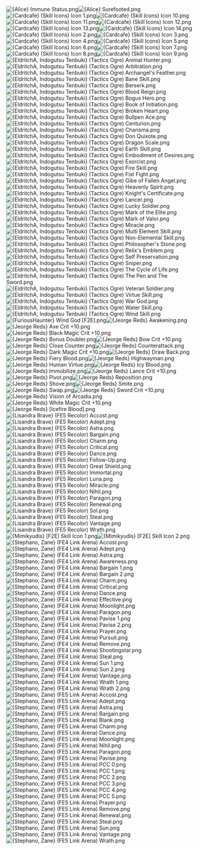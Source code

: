 ![{Alice} Immune Status.png](https://raw.githubusercontent.com/Klokinator/FE-Repo/main/Item%20Icons/Special%20-%20Skill%20Icons/%7BAlice%7D%20Immune%20Status.png "{Alice} Immune Status.png")![{Alice} Surefooted.png](https://raw.githubusercontent.com/Klokinator/FE-Repo/main/Item%20Icons/Special%20-%20Skill%20Icons/%7BAlice%7D%20Surefooted.png "{Alice} Surefooted.png")![{Cardcafe} (Skill Icons) Icon 1.png](https://raw.githubusercontent.com/Klokinator/FE-Repo/main/Item%20Icons/Special%20-%20Skill%20Icons/%7BCardcafe%7D%20(Skill%20Icons)%20Icon%201.png "{Cardcafe} (Skill Icons) Icon 1.png")![{Cardcafe} (Skill Icons) Icon 10.png](https://raw.githubusercontent.com/Klokinator/FE-Repo/main/Item%20Icons/Special%20-%20Skill%20Icons/%7BCardcafe%7D%20(Skill%20Icons)%20Icon%2010.png "{Cardcafe} (Skill Icons) Icon 10.png")![{Cardcafe} (Skill Icons) Icon 11.png](https://raw.githubusercontent.com/Klokinator/FE-Repo/main/Item%20Icons/Special%20-%20Skill%20Icons/%7BCardcafe%7D%20(Skill%20Icons)%20Icon%2011.png "{Cardcafe} (Skill Icons) Icon 11.png")![{Cardcafe} (Skill Icons) Icon 12.png](https://raw.githubusercontent.com/Klokinator/FE-Repo/main/Item%20Icons/Special%20-%20Skill%20Icons/%7BCardcafe%7D%20(Skill%20Icons)%20Icon%2012.png "{Cardcafe} (Skill Icons) Icon 12.png")![{Cardcafe} (Skill Icons) Icon 13.png](https://raw.githubusercontent.com/Klokinator/FE-Repo/main/Item%20Icons/Special%20-%20Skill%20Icons/%7BCardcafe%7D%20(Skill%20Icons)%20Icon%2013.png "{Cardcafe} (Skill Icons) Icon 13.png")![{Cardcafe} (Skill Icons) Icon 14.png](https://raw.githubusercontent.com/Klokinator/FE-Repo/main/Item%20Icons/Special%20-%20Skill%20Icons/%7BCardcafe%7D%20(Skill%20Icons)%20Icon%2014.png "{Cardcafe} (Skill Icons) Icon 14.png")![{Cardcafe} (Skill Icons) Icon 2.png](https://raw.githubusercontent.com/Klokinator/FE-Repo/main/Item%20Icons/Special%20-%20Skill%20Icons/%7BCardcafe%7D%20(Skill%20Icons)%20Icon%202.png "{Cardcafe} (Skill Icons) Icon 2.png")![{Cardcafe} (Skill Icons) Icon 3.png](https://raw.githubusercontent.com/Klokinator/FE-Repo/main/Item%20Icons/Special%20-%20Skill%20Icons/%7BCardcafe%7D%20(Skill%20Icons)%20Icon%203.png "{Cardcafe} (Skill Icons) Icon 3.png")![{Cardcafe} (Skill Icons) Icon 4.png](https://raw.githubusercontent.com/Klokinator/FE-Repo/main/Item%20Icons/Special%20-%20Skill%20Icons/%7BCardcafe%7D%20(Skill%20Icons)%20Icon%204.png "{Cardcafe} (Skill Icons) Icon 4.png")![{Cardcafe} (Skill Icons) Icon 5.png](https://raw.githubusercontent.com/Klokinator/FE-Repo/main/Item%20Icons/Special%20-%20Skill%20Icons/%7BCardcafe%7D%20(Skill%20Icons)%20Icon%205.png "{Cardcafe} (Skill Icons) Icon 5.png")![{Cardcafe} (Skill Icons) Icon 6.png](https://raw.githubusercontent.com/Klokinator/FE-Repo/main/Item%20Icons/Special%20-%20Skill%20Icons/%7BCardcafe%7D%20(Skill%20Icons)%20Icon%206.png "{Cardcafe} (Skill Icons) Icon 6.png")![{Cardcafe} (Skill Icons) Icon 7.png](https://raw.githubusercontent.com/Klokinator/FE-Repo/main/Item%20Icons/Special%20-%20Skill%20Icons/%7BCardcafe%7D%20(Skill%20Icons)%20Icon%207.png "{Cardcafe} (Skill Icons) Icon 7.png")![{Cardcafe} (Skill Icons) Icon 8.png](https://raw.githubusercontent.com/Klokinator/FE-Repo/main/Item%20Icons/Special%20-%20Skill%20Icons/%7BCardcafe%7D%20(Skill%20Icons)%20Icon%208.png "{Cardcafe} (Skill Icons) Icon 8.png")![{Cardcafe} (Skill Icons) Icon 9.png](https://raw.githubusercontent.com/Klokinator/FE-Repo/main/Item%20Icons/Special%20-%20Skill%20Icons/%7BCardcafe%7D%20(Skill%20Icons)%20Icon%209.png "{Cardcafe} (Skill Icons) Icon 9.png")![{EldritchA, Indogutsu Tenbuki} (Tactics Ogre) Animal Hunter.png](https://raw.githubusercontent.com/Klokinator/FE-Repo/main/Item%20Icons/Special%20-%20Skill%20Icons/%7BEldritchA,%20Indogutsu%20Tenbuki%7D%20(Tactics%20Ogre)%20Animal%20Hunter.png "{EldritchA, Indogutsu Tenbuki} (Tactics Ogre) Animal Hunter.png")![{EldritchA, Indogutsu Tenbuki} (Tactics Ogre) Arbitration.png](https://raw.githubusercontent.com/Klokinator/FE-Repo/main/Item%20Icons/Special%20-%20Skill%20Icons/%7BEldritchA,%20Indogutsu%20Tenbuki%7D%20(Tactics%20Ogre)%20Arbitration.png "{EldritchA, Indogutsu Tenbuki} (Tactics Ogre) Arbitration.png")![{EldritchA, Indogutsu Tenbuki} (Tactics Ogre) Archangel's Feather.png](https://raw.githubusercontent.com/Klokinator/FE-Repo/main/Item%20Icons/Special%20-%20Skill%20Icons/%7BEldritchA,%20Indogutsu%20Tenbuki%7D%20(Tactics%20Ogre)%20Archangel's%20Feather.png "{EldritchA, Indogutsu Tenbuki} (Tactics Ogre) Archangel's Feather.png")![{EldritchA, Indogutsu Tenbuki} (Tactics Ogre) Bane Skill.png](https://raw.githubusercontent.com/Klokinator/FE-Repo/main/Item%20Icons/Special%20-%20Skill%20Icons/%7BEldritchA,%20Indogutsu%20Tenbuki%7D%20(Tactics%20Ogre)%20Bane%20Skill.png "{EldritchA, Indogutsu Tenbuki} (Tactics Ogre) Bane Skill.png")![{EldritchA, Indogutsu Tenbuki} (Tactics Ogre) Berserk.png](https://raw.githubusercontent.com/Klokinator/FE-Repo/main/Item%20Icons/Special%20-%20Skill%20Icons/%7BEldritchA,%20Indogutsu%20Tenbuki%7D%20(Tactics%20Ogre)%20Berserk.png "{EldritchA, Indogutsu Tenbuki} (Tactics Ogre) Berserk.png")![{EldritchA, Indogutsu Tenbuki} (Tactics Ogre) Blood Reign.png](https://raw.githubusercontent.com/Klokinator/FE-Repo/main/Item%20Icons/Special%20-%20Skill%20Icons/%7BEldritchA,%20Indogutsu%20Tenbuki%7D%20(Tactics%20Ogre)%20Blood%20Reign.png "{EldritchA, Indogutsu Tenbuki} (Tactics Ogre) Blood Reign.png")![{EldritchA, Indogutsu Tenbuki} (Tactics Ogre) Bogus Hero.png](https://raw.githubusercontent.com/Klokinator/FE-Repo/main/Item%20Icons/Special%20-%20Skill%20Icons/%7BEldritchA,%20Indogutsu%20Tenbuki%7D%20(Tactics%20Ogre)%20Bogus%20Hero.png "{EldritchA, Indogutsu Tenbuki} (Tactics Ogre) Bogus Hero.png")![{EldritchA, Indogutsu Tenbuki} (Tactics Ogre) Book of Initiation.png](https://raw.githubusercontent.com/Klokinator/FE-Repo/main/Item%20Icons/Special%20-%20Skill%20Icons/%7BEldritchA,%20Indogutsu%20Tenbuki%7D%20(Tactics%20Ogre)%20Book%20of%20Initiation.png "{EldritchA, Indogutsu Tenbuki} (Tactics Ogre) Book of Initiation.png")![{EldritchA, Indogutsu Tenbuki} (Tactics Ogre) Broken Heart.png](https://raw.githubusercontent.com/Klokinator/FE-Repo/main/Item%20Icons/Special%20-%20Skill%20Icons/%7BEldritchA,%20Indogutsu%20Tenbuki%7D%20(Tactics%20Ogre)%20Broken%20Heart.png "{EldritchA, Indogutsu Tenbuki} (Tactics Ogre) Broken Heart.png")![{EldritchA, Indogutsu Tenbuki} (Tactics Ogre) Bullpen Ace.png](https://raw.githubusercontent.com/Klokinator/FE-Repo/main/Item%20Icons/Special%20-%20Skill%20Icons/%7BEldritchA,%20Indogutsu%20Tenbuki%7D%20(Tactics%20Ogre)%20Bullpen%20Ace.png "{EldritchA, Indogutsu Tenbuki} (Tactics Ogre) Bullpen Ace.png")![{EldritchA, Indogutsu Tenbuki} (Tactics Ogre) Centurion.png](https://raw.githubusercontent.com/Klokinator/FE-Repo/main/Item%20Icons/Special%20-%20Skill%20Icons/%7BEldritchA,%20Indogutsu%20Tenbuki%7D%20(Tactics%20Ogre)%20Centurion.png "{EldritchA, Indogutsu Tenbuki} (Tactics Ogre) Centurion.png")![{EldritchA, Indogutsu Tenbuki} (Tactics Ogre) Charisma.png](https://raw.githubusercontent.com/Klokinator/FE-Repo/main/Item%20Icons/Special%20-%20Skill%20Icons/%7BEldritchA,%20Indogutsu%20Tenbuki%7D%20(Tactics%20Ogre)%20Charisma.png "{EldritchA, Indogutsu Tenbuki} (Tactics Ogre) Charisma.png")![{EldritchA, Indogutsu Tenbuki} (Tactics Ogre) Don Quixote.png](https://raw.githubusercontent.com/Klokinator/FE-Repo/main/Item%20Icons/Special%20-%20Skill%20Icons/%7BEldritchA,%20Indogutsu%20Tenbuki%7D%20(Tactics%20Ogre)%20Don%20Quixote.png "{EldritchA, Indogutsu Tenbuki} (Tactics Ogre) Don Quixote.png")![{EldritchA, Indogutsu Tenbuki} (Tactics Ogre) Dragon Scale.png](https://raw.githubusercontent.com/Klokinator/FE-Repo/main/Item%20Icons/Special%20-%20Skill%20Icons/%7BEldritchA,%20Indogutsu%20Tenbuki%7D%20(Tactics%20Ogre)%20Dragon%20Scale.png "{EldritchA, Indogutsu Tenbuki} (Tactics Ogre) Dragon Scale.png")![{EldritchA, Indogutsu Tenbuki} (Tactics Ogre) Earth Skill.png](https://raw.githubusercontent.com/Klokinator/FE-Repo/main/Item%20Icons/Special%20-%20Skill%20Icons/%7BEldritchA,%20Indogutsu%20Tenbuki%7D%20(Tactics%20Ogre)%20Earth%20Skill.png "{EldritchA, Indogutsu Tenbuki} (Tactics Ogre) Earth Skill.png")![{EldritchA, Indogutsu Tenbuki} (Tactics Ogre) Embodiment of Desires.png](https://raw.githubusercontent.com/Klokinator/FE-Repo/main/Item%20Icons/Special%20-%20Skill%20Icons/%7BEldritchA,%20Indogutsu%20Tenbuki%7D%20(Tactics%20Ogre)%20Embodiment%20of%20Desires.png "{EldritchA, Indogutsu Tenbuki} (Tactics Ogre) Embodiment of Desires.png")![{EldritchA, Indogutsu Tenbuki} (Tactics Ogre) Exorcist.png](https://raw.githubusercontent.com/Klokinator/FE-Repo/main/Item%20Icons/Special%20-%20Skill%20Icons/%7BEldritchA,%20Indogutsu%20Tenbuki%7D%20(Tactics%20Ogre)%20Exorcist.png "{EldritchA, Indogutsu Tenbuki} (Tactics Ogre) Exorcist.png")![{EldritchA, Indogutsu Tenbuki} (Tactics Ogre) Fire Skill.png](https://raw.githubusercontent.com/Klokinator/FE-Repo/main/Item%20Icons/Special%20-%20Skill%20Icons/%7BEldritchA,%20Indogutsu%20Tenbuki%7D%20(Tactics%20Ogre)%20Fire%20Skill.png "{EldritchA, Indogutsu Tenbuki} (Tactics Ogre) Fire Skill.png")![{EldritchA, Indogutsu Tenbuki} (Tactics Ogre) Fist Fight.png](https://raw.githubusercontent.com/Klokinator/FE-Repo/main/Item%20Icons/Special%20-%20Skill%20Icons/%7BEldritchA,%20Indogutsu%20Tenbuki%7D%20(Tactics%20Ogre)%20Fist%20Fight.png "{EldritchA, Indogutsu Tenbuki} (Tactics Ogre) Fist Fight.png")![{EldritchA, Indogutsu Tenbuki} (Tactics Ogre) Gibe of Fallen Angel.png](https://raw.githubusercontent.com/Klokinator/FE-Repo/main/Item%20Icons/Special%20-%20Skill%20Icons/%7BEldritchA,%20Indogutsu%20Tenbuki%7D%20(Tactics%20Ogre)%20Gibe%20of%20Fallen%20Angel.png "{EldritchA, Indogutsu Tenbuki} (Tactics Ogre) Gibe of Fallen Angel.png")![{EldritchA, Indogutsu Tenbuki} (Tactics Ogre) Heavenly Spirit.png](https://raw.githubusercontent.com/Klokinator/FE-Repo/main/Item%20Icons/Special%20-%20Skill%20Icons/%7BEldritchA,%20Indogutsu%20Tenbuki%7D%20(Tactics%20Ogre)%20Heavenly%20Spirit.png "{EldritchA, Indogutsu Tenbuki} (Tactics Ogre) Heavenly Spirit.png")![{EldritchA, Indogutsu Tenbuki} (Tactics Ogre) Knight's Certificate.png](https://raw.githubusercontent.com/Klokinator/FE-Repo/main/Item%20Icons/Special%20-%20Skill%20Icons/%7BEldritchA,%20Indogutsu%20Tenbuki%7D%20(Tactics%20Ogre)%20Knight's%20Certificate.png "{EldritchA, Indogutsu Tenbuki} (Tactics Ogre) Knight's Certificate.png")![{EldritchA, Indogutsu Tenbuki} (Tactics Ogre) Lancer.png](https://raw.githubusercontent.com/Klokinator/FE-Repo/main/Item%20Icons/Special%20-%20Skill%20Icons/%7BEldritchA,%20Indogutsu%20Tenbuki%7D%20(Tactics%20Ogre)%20Lancer.png "{EldritchA, Indogutsu Tenbuki} (Tactics Ogre) Lancer.png")![{EldritchA, Indogutsu Tenbuki} (Tactics Ogre) Lucky Soldier.png](https://raw.githubusercontent.com/Klokinator/FE-Repo/main/Item%20Icons/Special%20-%20Skill%20Icons/%7BEldritchA,%20Indogutsu%20Tenbuki%7D%20(Tactics%20Ogre)%20Lucky%20Soldier.png "{EldritchA, Indogutsu Tenbuki} (Tactics Ogre) Lucky Soldier.png")![{EldritchA, Indogutsu Tenbuki} (Tactics Ogre) Mark of the Elite.png](https://raw.githubusercontent.com/Klokinator/FE-Repo/main/Item%20Icons/Special%20-%20Skill%20Icons/%7BEldritchA,%20Indogutsu%20Tenbuki%7D%20(Tactics%20Ogre)%20Mark%20of%20the%20Elite.png "{EldritchA, Indogutsu Tenbuki} (Tactics Ogre) Mark of the Elite.png")![{EldritchA, Indogutsu Tenbuki} (Tactics Ogre) Mark of Valor.png](https://raw.githubusercontent.com/Klokinator/FE-Repo/main/Item%20Icons/Special%20-%20Skill%20Icons/%7BEldritchA,%20Indogutsu%20Tenbuki%7D%20(Tactics%20Ogre)%20Mark%20of%20Valor.png "{EldritchA, Indogutsu Tenbuki} (Tactics Ogre) Mark of Valor.png")![{EldritchA, Indogutsu Tenbuki} (Tactics Ogre) Miracle.png](https://raw.githubusercontent.com/Klokinator/FE-Repo/main/Item%20Icons/Special%20-%20Skill%20Icons/%7BEldritchA,%20Indogutsu%20Tenbuki%7D%20(Tactics%20Ogre)%20Miracle.png "{EldritchA, Indogutsu Tenbuki} (Tactics Ogre) Miracle.png")![{EldritchA, Indogutsu Tenbuki} (Tactics Ogre) Multi Element Skill.png](https://raw.githubusercontent.com/Klokinator/FE-Repo/main/Item%20Icons/Special%20-%20Skill%20Icons/%7BEldritchA,%20Indogutsu%20Tenbuki%7D%20(Tactics%20Ogre)%20Multi%20Element%20Skill.png "{EldritchA, Indogutsu Tenbuki} (Tactics Ogre) Multi Element Skill.png")![{EldritchA, Indogutsu Tenbuki} (Tactics Ogre) Non-Elemental Skill.png](https://raw.githubusercontent.com/Klokinator/FE-Repo/main/Item%20Icons/Special%20-%20Skill%20Icons/%7BEldritchA,%20Indogutsu%20Tenbuki%7D%20(Tactics%20Ogre)%20Non-Elemental%20Skill.png "{EldritchA, Indogutsu Tenbuki} (Tactics Ogre) Non-Elemental Skill.png")![{EldritchA, Indogutsu Tenbuki} (Tactics Ogre) Philosopher's Stone.png](https://raw.githubusercontent.com/Klokinator/FE-Repo/main/Item%20Icons/Special%20-%20Skill%20Icons/%7BEldritchA,%20Indogutsu%20Tenbuki%7D%20(Tactics%20Ogre)%20Philosopher's%20Stone.png "{EldritchA, Indogutsu Tenbuki} (Tactics Ogre) Philosopher's Stone.png")![{EldritchA, Indogutsu Tenbuki} (Tactics Ogre) Relix's Emblem.png](https://raw.githubusercontent.com/Klokinator/FE-Repo/main/Item%20Icons/Special%20-%20Skill%20Icons/%7BEldritchA,%20Indogutsu%20Tenbuki%7D%20(Tactics%20Ogre)%20Relix's%20Emblem.png "{EldritchA, Indogutsu Tenbuki} (Tactics Ogre) Relix's Emblem.png")![{EldritchA, Indogutsu Tenbuki} (Tactics Ogre) Self Preservation.png](https://raw.githubusercontent.com/Klokinator/FE-Repo/main/Item%20Icons/Special%20-%20Skill%20Icons/%7BEldritchA,%20Indogutsu%20Tenbuki%7D%20(Tactics%20Ogre)%20Self%20Preservation.png "{EldritchA, Indogutsu Tenbuki} (Tactics Ogre) Self Preservation.png")![{EldritchA, Indogutsu Tenbuki} (Tactics Ogre) Sniper.png](https://raw.githubusercontent.com/Klokinator/FE-Repo/main/Item%20Icons/Special%20-%20Skill%20Icons/%7BEldritchA,%20Indogutsu%20Tenbuki%7D%20(Tactics%20Ogre)%20Sniper.png "{EldritchA, Indogutsu Tenbuki} (Tactics Ogre) Sniper.png")![{EldritchA, Indogutsu Tenbuki} (Tactics Ogre) The Cycle of Life.png](https://raw.githubusercontent.com/Klokinator/FE-Repo/main/Item%20Icons/Special%20-%20Skill%20Icons/%7BEldritchA,%20Indogutsu%20Tenbuki%7D%20(Tactics%20Ogre)%20The%20Cycle%20of%20Life.png "{EldritchA, Indogutsu Tenbuki} (Tactics Ogre) The Cycle of Life.png")![{EldritchA, Indogutsu Tenbuki} (Tactics Ogre) The Pen and The Sword.png](https://raw.githubusercontent.com/Klokinator/FE-Repo/main/Item%20Icons/Special%20-%20Skill%20Icons/%7BEldritchA,%20Indogutsu%20Tenbuki%7D%20(Tactics%20Ogre)%20The%20Pen%20and%20The%20Sword.png "{EldritchA, Indogutsu Tenbuki} (Tactics Ogre) The Pen and The Sword.png")![{EldritchA, Indogutsu Tenbuki} (Tactics Ogre) Veteran Soldier.png](https://raw.githubusercontent.com/Klokinator/FE-Repo/main/Item%20Icons/Special%20-%20Skill%20Icons/%7BEldritchA,%20Indogutsu%20Tenbuki%7D%20(Tactics%20Ogre)%20Veteran%20Soldier.png "{EldritchA, Indogutsu Tenbuki} (Tactics Ogre) Veteran Soldier.png")![{EldritchA, Indogutsu Tenbuki} (Tactics Ogre) Virtue Skill.png](https://raw.githubusercontent.com/Klokinator/FE-Repo/main/Item%20Icons/Special%20-%20Skill%20Icons/%7BEldritchA,%20Indogutsu%20Tenbuki%7D%20(Tactics%20Ogre)%20Virtue%20Skill.png "{EldritchA, Indogutsu Tenbuki} (Tactics Ogre) Virtue Skill.png")![{EldritchA, Indogutsu Tenbuki} (Tactics Ogre) War God.png](https://raw.githubusercontent.com/Klokinator/FE-Repo/main/Item%20Icons/Special%20-%20Skill%20Icons/%7BEldritchA,%20Indogutsu%20Tenbuki%7D%20(Tactics%20Ogre)%20War%20God.png "{EldritchA, Indogutsu Tenbuki} (Tactics Ogre) War God.png")![{EldritchA, Indogutsu Tenbuki} (Tactics Ogre) Water Skill.png](https://raw.githubusercontent.com/Klokinator/FE-Repo/main/Item%20Icons/Special%20-%20Skill%20Icons/%7BEldritchA,%20Indogutsu%20Tenbuki%7D%20(Tactics%20Ogre)%20Water%20Skill.png "{EldritchA, Indogutsu Tenbuki} (Tactics Ogre) Water Skill.png")![{EldritchA, Indogutsu Tenbuki} (Tactics Ogre) Wind Skill.png](https://raw.githubusercontent.com/Klokinator/FE-Repo/main/Item%20Icons/Special%20-%20Skill%20Icons/%7BEldritchA,%20Indogutsu%20Tenbuki%7D%20(Tactics%20Ogre)%20Wind%20Skill.png "{EldritchA, Indogutsu Tenbuki} (Tactics Ogre) Wind Skill.png")![{FuriousHaunter} Wind God [F2E].png](https://raw.githubusercontent.com/Klokinator/FE-Repo/main/Item%20Icons/Special%20-%20Skill%20Icons/%7BFuriousHaunter%7D%20Wind%20God%20%5BF2E%5D.png "{FuriousHaunter} Wind God [F2E].png")![{Jeorge Reds} Awakening.png](https://raw.githubusercontent.com/Klokinator/FE-Repo/main/Item%20Icons/Special%20-%20Skill%20Icons/%7BJeorge%20Reds%7D%20Awakening.png "{Jeorge Reds} Awakening.png")![{Jeorge Reds} Axe Crit +10.png](https://raw.githubusercontent.com/Klokinator/FE-Repo/main/Item%20Icons/Special%20-%20Skill%20Icons/%7BJeorge%20Reds%7D%20Axe%20Crit%20%2B10.png "{Jeorge Reds} Axe Crit +10.png")![{Jeorge Reds} Black Magic Crit +10.png](https://raw.githubusercontent.com/Klokinator/FE-Repo/main/Item%20Icons/Special%20-%20Skill%20Icons/%7BJeorge%20Reds%7D%20Black%20Magic%20Crit%20%2B10.png "{Jeorge Reds} Black Magic Crit +10.png")![{Jeorge Reds} Bonus Doubler.png](https://raw.githubusercontent.com/Klokinator/FE-Repo/main/Item%20Icons/Special%20-%20Skill%20Icons/%7BJeorge%20Reds%7D%20Bonus%20Doubler.png "{Jeorge Reds} Bonus Doubler.png")![{Jeorge Reds} Bow Crit +10.png](https://raw.githubusercontent.com/Klokinator/FE-Repo/main/Item%20Icons/Special%20-%20Skill%20Icons/%7BJeorge%20Reds%7D%20Bow%20Crit%20%2B10.png "{Jeorge Reds} Bow Crit +10.png")![{Jeorge Reds} Close Counter.png](https://raw.githubusercontent.com/Klokinator/FE-Repo/main/Item%20Icons/Special%20-%20Skill%20Icons/%7BJeorge%20Reds%7D%20Close%20Counter.png "{Jeorge Reds} Close Counter.png")![{Jeorge Reds} Counterattack.png](https://raw.githubusercontent.com/Klokinator/FE-Repo/main/Item%20Icons/Special%20-%20Skill%20Icons/%7BJeorge%20Reds%7D%20Counterattack.png "{Jeorge Reds} Counterattack.png")![{Jeorge Reds} Dark Magic Crit +10.png](https://raw.githubusercontent.com/Klokinator/FE-Repo/main/Item%20Icons/Special%20-%20Skill%20Icons/%7BJeorge%20Reds%7D%20Dark%20Magic%20Crit%20%2B10.png "{Jeorge Reds} Dark Magic Crit +10.png")![{Jeorge Reds} Draw Back.png](https://raw.githubusercontent.com/Klokinator/FE-Repo/main/Item%20Icons/Special%20-%20Skill%20Icons/%7BJeorge%20Reds%7D%20Draw%20Back.png "{Jeorge Reds} Draw Back.png")![{Jeorge Reds} Fiery Blood.png](https://raw.githubusercontent.com/Klokinator/FE-Repo/main/Item%20Icons/Special%20-%20Skill%20Icons/%7BJeorge%20Reds%7D%20Fiery%20Blood.png "{Jeorge Reds} Fiery Blood.png")![{Jeorge Reds} Highwayman.png](https://raw.githubusercontent.com/Klokinator/FE-Repo/main/Item%20Icons/Special%20-%20Skill%20Icons/%7BJeorge%20Reds%7D%20Highwayman.png "{Jeorge Reds} Highwayman.png")![{Jeorge Reds} Human Virtue.png](https://raw.githubusercontent.com/Klokinator/FE-Repo/main/Item%20Icons/Special%20-%20Skill%20Icons/%7BJeorge%20Reds%7D%20Human%20Virtue.png "{Jeorge Reds} Human Virtue.png")![{Jeorge Reds} Icy Blood.png](https://raw.githubusercontent.com/Klokinator/FE-Repo/main/Item%20Icons/Special%20-%20Skill%20Icons/%7BJeorge%20Reds%7D%20Icy%20Blood.png "{Jeorge Reds} Icy Blood.png")![{Jeorge Reds} Immobilize.png](https://raw.githubusercontent.com/Klokinator/FE-Repo/main/Item%20Icons/Special%20-%20Skill%20Icons/%7BJeorge%20Reds%7D%20Immobilize.png "{Jeorge Reds} Immobilize.png")![{Jeorge Reds} Lance Crit +10.png](https://raw.githubusercontent.com/Klokinator/FE-Repo/main/Item%20Icons/Special%20-%20Skill%20Icons/%7BJeorge%20Reds%7D%20Lance%20Crit%20%2B10.png "{Jeorge Reds} Lance Crit +10.png")![{Jeorge Reds} Pivot.png](https://raw.githubusercontent.com/Klokinator/FE-Repo/main/Item%20Icons/Special%20-%20Skill%20Icons/%7BJeorge%20Reds%7D%20Pivot.png "{Jeorge Reds} Pivot.png")![{Jeorge Reds} Reposition.png](https://raw.githubusercontent.com/Klokinator/FE-Repo/main/Item%20Icons/Special%20-%20Skill%20Icons/%7BJeorge%20Reds%7D%20Reposition.png "{Jeorge Reds} Reposition.png")![{Jeorge Reds} Shove.png](https://raw.githubusercontent.com/Klokinator/FE-Repo/main/Item%20Icons/Special%20-%20Skill%20Icons/%7BJeorge%20Reds%7D%20Shove.png "{Jeorge Reds} Shove.png")![{Jeorge Reds} Smite.png](https://raw.githubusercontent.com/Klokinator/FE-Repo/main/Item%20Icons/Special%20-%20Skill%20Icons/%7BJeorge%20Reds%7D%20Smite.png "{Jeorge Reds} Smite.png")![{Jeorge Reds} Swap.png](https://raw.githubusercontent.com/Klokinator/FE-Repo/main/Item%20Icons/Special%20-%20Skill%20Icons/%7BJeorge%20Reds%7D%20Swap.png "{Jeorge Reds} Swap.png")![{Jeorge Reds} Sword Crit +10.png](https://raw.githubusercontent.com/Klokinator/FE-Repo/main/Item%20Icons/Special%20-%20Skill%20Icons/%7BJeorge%20Reds%7D%20Sword%20Crit%20%2B10.png "{Jeorge Reds} Sword Crit +10.png")![{Jeorge Reds} Vision of Arcadia.png](https://raw.githubusercontent.com/Klokinator/FE-Repo/main/Item%20Icons/Special%20-%20Skill%20Icons/%7BJeorge%20Reds%7D%20Vision%20of%20Arcadia.png "{Jeorge Reds} Vision of Arcadia.png")![{Jeorge Reds} White Magic Crit +10.png](https://raw.githubusercontent.com/Klokinator/FE-Repo/main/Item%20Icons/Special%20-%20Skill%20Icons/%7BJeorge%20Reds%7D%20White%20Magic%20Crit%20%2B10.png "{Jeorge Reds} White Magic Crit +10.png")![{Jeorge Reds} [Icefire Blood].png](https://raw.githubusercontent.com/Klokinator/FE-Repo/main/Item%20Icons/Special%20-%20Skill%20Icons/%7BJeorge%20Reds%7D%20%5BIcefire%20Blood%5D.png "{Jeorge Reds} [Icefire Blood].png")![{Lisandra Brave} (FE5 Recolor) Accost.png](https://raw.githubusercontent.com/Klokinator/FE-Repo/main/Item%20Icons/Special%20-%20Skill%20Icons/%7BLisandra%20Brave%7D%20(FE5%20Recolor)%20Accost.png "{Lisandra Brave} (FE5 Recolor) Accost.png")![{Lisandra Brave} (FE5 Recolor) Adept.png](https://raw.githubusercontent.com/Klokinator/FE-Repo/main/Item%20Icons/Special%20-%20Skill%20Icons/%7BLisandra%20Brave%7D%20(FE5%20Recolor)%20Adept.png "{Lisandra Brave} (FE5 Recolor) Adept.png")![{Lisandra Brave} (FE5 Recolor) Astra.png](https://raw.githubusercontent.com/Klokinator/FE-Repo/main/Item%20Icons/Special%20-%20Skill%20Icons/%7BLisandra%20Brave%7D%20(FE5%20Recolor)%20Astra.png "{Lisandra Brave} (FE5 Recolor) Astra.png")![{Lisandra Brave} (FE5 Recolor) Bargain.png](https://raw.githubusercontent.com/Klokinator/FE-Repo/main/Item%20Icons/Special%20-%20Skill%20Icons/%7BLisandra%20Brave%7D%20(FE5%20Recolor)%20Bargain.png "{Lisandra Brave} (FE5 Recolor) Bargain.png")![{Lisandra Brave} (FE5 Recolor) Charm.png](https://raw.githubusercontent.com/Klokinator/FE-Repo/main/Item%20Icons/Special%20-%20Skill%20Icons/%7BLisandra%20Brave%7D%20(FE5%20Recolor)%20Charm.png "{Lisandra Brave} (FE5 Recolor) Charm.png")![{Lisandra Brave} (FE5 Recolor) Critical.png](https://raw.githubusercontent.com/Klokinator/FE-Repo/main/Item%20Icons/Special%20-%20Skill%20Icons/%7BLisandra%20Brave%7D%20(FE5%20Recolor)%20Critical.png "{Lisandra Brave} (FE5 Recolor) Critical.png")![{Lisandra Brave} (FE5 Recolor) Dance.png](https://raw.githubusercontent.com/Klokinator/FE-Repo/main/Item%20Icons/Special%20-%20Skill%20Icons/%7BLisandra%20Brave%7D%20(FE5%20Recolor)%20Dance.png "{Lisandra Brave} (FE5 Recolor) Dance.png")![{Lisandra Brave} (FE5 Recolor) Follow-Up.png](https://raw.githubusercontent.com/Klokinator/FE-Repo/main/Item%20Icons/Special%20-%20Skill%20Icons/%7BLisandra%20Brave%7D%20(FE5%20Recolor)%20Follow-Up.png "{Lisandra Brave} (FE5 Recolor) Follow-Up.png")![{Lisandra Brave} (FE5 Recolor) Great Shield.png](https://raw.githubusercontent.com/Klokinator/FE-Repo/main/Item%20Icons/Special%20-%20Skill%20Icons/%7BLisandra%20Brave%7D%20(FE5%20Recolor)%20Great%20Shield.png "{Lisandra Brave} (FE5 Recolor) Great Shield.png")![{Lisandra Brave} (FE5 Recolor) Immortal.png](https://raw.githubusercontent.com/Klokinator/FE-Repo/main/Item%20Icons/Special%20-%20Skill%20Icons/%7BLisandra%20Brave%7D%20(FE5%20Recolor)%20Immortal.png "{Lisandra Brave} (FE5 Recolor) Immortal.png")![{Lisandra Brave} (FE5 Recolor) Luna.png](https://raw.githubusercontent.com/Klokinator/FE-Repo/main/Item%20Icons/Special%20-%20Skill%20Icons/%7BLisandra%20Brave%7D%20(FE5%20Recolor)%20Luna.png "{Lisandra Brave} (FE5 Recolor) Luna.png")![{Lisandra Brave} (FE5 Recolor) Miracle.png](https://raw.githubusercontent.com/Klokinator/FE-Repo/main/Item%20Icons/Special%20-%20Skill%20Icons/%7BLisandra%20Brave%7D%20(FE5%20Recolor)%20Miracle.png "{Lisandra Brave} (FE5 Recolor) Miracle.png")![{Lisandra Brave} (FE5 Recolor) Nihil.png](https://raw.githubusercontent.com/Klokinator/FE-Repo/main/Item%20Icons/Special%20-%20Skill%20Icons/%7BLisandra%20Brave%7D%20(FE5%20Recolor)%20Nihil.png "{Lisandra Brave} (FE5 Recolor) Nihil.png")![{Lisandra Brave} (FE5 Recolor) Paragon.png](https://raw.githubusercontent.com/Klokinator/FE-Repo/main/Item%20Icons/Special%20-%20Skill%20Icons/%7BLisandra%20Brave%7D%20(FE5%20Recolor)%20Paragon.png "{Lisandra Brave} (FE5 Recolor) Paragon.png")![{Lisandra Brave} (FE5 Recolor) Renewal.png](https://raw.githubusercontent.com/Klokinator/FE-Repo/main/Item%20Icons/Special%20-%20Skill%20Icons/%7BLisandra%20Brave%7D%20(FE5%20Recolor)%20Renewal.png "{Lisandra Brave} (FE5 Recolor) Renewal.png")![{Lisandra Brave} (FE5 Recolor) Sol.png](https://raw.githubusercontent.com/Klokinator/FE-Repo/main/Item%20Icons/Special%20-%20Skill%20Icons/%7BLisandra%20Brave%7D%20(FE5%20Recolor)%20Sol.png "{Lisandra Brave} (FE5 Recolor) Sol.png")![{Lisandra Brave} (FE5 Recolor) Steal.png](https://raw.githubusercontent.com/Klokinator/FE-Repo/main/Item%20Icons/Special%20-%20Skill%20Icons/%7BLisandra%20Brave%7D%20(FE5%20Recolor)%20Steal.png "{Lisandra Brave} (FE5 Recolor) Steal.png")![{Lisandra Brave} (FE5 Recolor) Vantage.png](https://raw.githubusercontent.com/Klokinator/FE-Repo/main/Item%20Icons/Special%20-%20Skill%20Icons/%7BLisandra%20Brave%7D%20(FE5%20Recolor)%20Vantage.png "{Lisandra Brave} (FE5 Recolor) Vantage.png")![{Lisandra Brave} (FE5 Recolor) Wrath.png](https://raw.githubusercontent.com/Klokinator/FE-Repo/main/Item%20Icons/Special%20-%20Skill%20Icons/%7BLisandra%20Brave%7D%20(FE5%20Recolor)%20Wrath.png "{Lisandra Brave} (FE5 Recolor) Wrath.png")![{Mimikyudis} [F2E] Skill Icon 1.png](https://raw.githubusercontent.com/Klokinator/FE-Repo/main/Item%20Icons/Special%20-%20Skill%20Icons/%7BMimikyudis%7D%20%5BF2E%5D%20Skill%20Icon%201.png "{Mimikyudis} [F2E] Skill Icon 1.png")![{Mimikyudis} [F2E] Skill Icon 2.png](https://raw.githubusercontent.com/Klokinator/FE-Repo/main/Item%20Icons/Special%20-%20Skill%20Icons/%7BMimikyudis%7D%20%5BF2E%5D%20Skill%20Icon%202.png "{Mimikyudis} [F2E] Skill Icon 2.png")![{Stephano, Zane} (FE4 Link Arena) Accost.png](https://raw.githubusercontent.com/Klokinator/FE-Repo/main/Item%20Icons/Special%20-%20Skill%20Icons/%7BStephano,%20Zane%7D%20(FE4%20Link%20Arena)%20Accost.png "{Stephano, Zane} (FE4 Link Arena) Accost.png")![{Stephano, Zane} (FE4 Link Arena) Adept.png](https://raw.githubusercontent.com/Klokinator/FE-Repo/main/Item%20Icons/Special%20-%20Skill%20Icons/%7BStephano,%20Zane%7D%20(FE4%20Link%20Arena)%20Adept.png "{Stephano, Zane} (FE4 Link Arena) Adept.png")![{Stephano, Zane} (FE4 Link Arena) Astra.png](https://raw.githubusercontent.com/Klokinator/FE-Repo/main/Item%20Icons/Special%20-%20Skill%20Icons/%7BStephano,%20Zane%7D%20(FE4%20Link%20Arena)%20Astra.png "{Stephano, Zane} (FE4 Link Arena) Astra.png")![{Stephano, Zane} (FE4 Link Arena) Awareness.png](https://raw.githubusercontent.com/Klokinator/FE-Repo/main/Item%20Icons/Special%20-%20Skill%20Icons/%7BStephano,%20Zane%7D%20(FE4%20Link%20Arena)%20Awareness.png "{Stephano, Zane} (FE4 Link Arena) Awareness.png")![{Stephano, Zane} (FE4 Link Arena) Bargain 1.png](https://raw.githubusercontent.com/Klokinator/FE-Repo/main/Item%20Icons/Special%20-%20Skill%20Icons/%7BStephano,%20Zane%7D%20(FE4%20Link%20Arena)%20Bargain%201.png "{Stephano, Zane} (FE4 Link Arena) Bargain 1.png")![{Stephano, Zane} (FE4 Link Arena) Bargain 2.png](https://raw.githubusercontent.com/Klokinator/FE-Repo/main/Item%20Icons/Special%20-%20Skill%20Icons/%7BStephano,%20Zane%7D%20(FE4%20Link%20Arena)%20Bargain%202.png "{Stephano, Zane} (FE4 Link Arena) Bargain 2.png")![{Stephano, Zane} (FE4 Link Arena) Charm.png](https://raw.githubusercontent.com/Klokinator/FE-Repo/main/Item%20Icons/Special%20-%20Skill%20Icons/%7BStephano,%20Zane%7D%20(FE4%20Link%20Arena)%20Charm.png "{Stephano, Zane} (FE4 Link Arena) Charm.png")![{Stephano, Zane} (FE4 Link Arena) Critical.png](https://raw.githubusercontent.com/Klokinator/FE-Repo/main/Item%20Icons/Special%20-%20Skill%20Icons/%7BStephano,%20Zane%7D%20(FE4%20Link%20Arena)%20Critical.png "{Stephano, Zane} (FE4 Link Arena) Critical.png")![{Stephano, Zane} (FE4 Link Arena) Dance.png](https://raw.githubusercontent.com/Klokinator/FE-Repo/main/Item%20Icons/Special%20-%20Skill%20Icons/%7BStephano,%20Zane%7D%20(FE4%20Link%20Arena)%20Dance.png "{Stephano, Zane} (FE4 Link Arena) Dance.png")![{Stephano, Zane} (FE4 Link Arena) Effective.png](https://raw.githubusercontent.com/Klokinator/FE-Repo/main/Item%20Icons/Special%20-%20Skill%20Icons/%7BStephano,%20Zane%7D%20(FE4%20Link%20Arena)%20Effective.png "{Stephano, Zane} (FE4 Link Arena) Effective.png")![{Stephano, Zane} (FE4 Link Arena) Moonlight.png](https://raw.githubusercontent.com/Klokinator/FE-Repo/main/Item%20Icons/Special%20-%20Skill%20Icons/%7BStephano,%20Zane%7D%20(FE4%20Link%20Arena)%20Moonlight.png "{Stephano, Zane} (FE4 Link Arena) Moonlight.png")![{Stephano, Zane} (FE4 Link Arena) Paragon.png](https://raw.githubusercontent.com/Klokinator/FE-Repo/main/Item%20Icons/Special%20-%20Skill%20Icons/%7BStephano,%20Zane%7D%20(FE4%20Link%20Arena)%20Paragon.png "{Stephano, Zane} (FE4 Link Arena) Paragon.png")![{Stephano, Zane} (FE4 Link Arena) Pavise 1.png](https://raw.githubusercontent.com/Klokinator/FE-Repo/main/Item%20Icons/Special%20-%20Skill%20Icons/%7BStephano,%20Zane%7D%20(FE4%20Link%20Arena)%20Pavise%201.png "{Stephano, Zane} (FE4 Link Arena) Pavise 1.png")![{Stephano, Zane} (FE4 Link Arena) Pavise 2.png](https://raw.githubusercontent.com/Klokinator/FE-Repo/main/Item%20Icons/Special%20-%20Skill%20Icons/%7BStephano,%20Zane%7D%20(FE4%20Link%20Arena)%20Pavise%202.png "{Stephano, Zane} (FE4 Link Arena) Pavise 2.png")![{Stephano, Zane} (FE4 Link Arena) Prayer.png](https://raw.githubusercontent.com/Klokinator/FE-Repo/main/Item%20Icons/Special%20-%20Skill%20Icons/%7BStephano,%20Zane%7D%20(FE4%20Link%20Arena)%20Prayer.png "{Stephano, Zane} (FE4 Link Arena) Prayer.png")![{Stephano, Zane} (FE4 Link Arena) Pursuit.png](https://raw.githubusercontent.com/Klokinator/FE-Repo/main/Item%20Icons/Special%20-%20Skill%20Icons/%7BStephano,%20Zane%7D%20(FE4%20Link%20Arena)%20Pursuit.png "{Stephano, Zane} (FE4 Link Arena) Pursuit.png")![{Stephano, Zane} (FE4 Link Arena) Remove.png](https://raw.githubusercontent.com/Klokinator/FE-Repo/main/Item%20Icons/Special%20-%20Skill%20Icons/%7BStephano,%20Zane%7D%20(FE4%20Link%20Arena)%20Remove.png "{Stephano, Zane} (FE4 Link Arena) Remove.png")![{Stephano, Zane} (FE4 Link Arena) Shootingstar.png](https://raw.githubusercontent.com/Klokinator/FE-Repo/main/Item%20Icons/Special%20-%20Skill%20Icons/%7BStephano,%20Zane%7D%20(FE4%20Link%20Arena)%20Shootingstar.png "{Stephano, Zane} (FE4 Link Arena) Shootingstar.png")![{Stephano, Zane} (FE4 Link Arena) Steal.png](https://raw.githubusercontent.com/Klokinator/FE-Repo/main/Item%20Icons/Special%20-%20Skill%20Icons/%7BStephano,%20Zane%7D%20(FE4%20Link%20Arena)%20Steal.png "{Stephano, Zane} (FE4 Link Arena) Steal.png")![{Stephano, Zane} (FE4 Link Arena) Sun 1.png](https://raw.githubusercontent.com/Klokinator/FE-Repo/main/Item%20Icons/Special%20-%20Skill%20Icons/%7BStephano,%20Zane%7D%20(FE4%20Link%20Arena)%20Sun%201.png "{Stephano, Zane} (FE4 Link Arena) Sun 1.png")![{Stephano, Zane} (FE4 Link Arena) Sun 2.png](https://raw.githubusercontent.com/Klokinator/FE-Repo/main/Item%20Icons/Special%20-%20Skill%20Icons/%7BStephano,%20Zane%7D%20(FE4%20Link%20Arena)%20Sun%202.png "{Stephano, Zane} (FE4 Link Arena) Sun 2.png")![{Stephano, Zane} (FE4 Link Arena) Vantage.png](https://raw.githubusercontent.com/Klokinator/FE-Repo/main/Item%20Icons/Special%20-%20Skill%20Icons/%7BStephano,%20Zane%7D%20(FE4%20Link%20Arena)%20Vantage.png "{Stephano, Zane} (FE4 Link Arena) Vantage.png")![{Stephano, Zane} (FE4 Link Arena) Wrath 1.png](https://raw.githubusercontent.com/Klokinator/FE-Repo/main/Item%20Icons/Special%20-%20Skill%20Icons/%7BStephano,%20Zane%7D%20(FE4%20Link%20Arena)%20Wrath%201.png "{Stephano, Zane} (FE4 Link Arena) Wrath 1.png")![{Stephano, Zane} (FE4 Link Arena) Wrath 2.png](https://raw.githubusercontent.com/Klokinator/FE-Repo/main/Item%20Icons/Special%20-%20Skill%20Icons/%7BStephano,%20Zane%7D%20(FE4%20Link%20Arena)%20Wrath%202.png "{Stephano, Zane} (FE4 Link Arena) Wrath 2.png")![{Stephano, Zane} (FE5 Link Arena) Accost.png](https://raw.githubusercontent.com/Klokinator/FE-Repo/main/Item%20Icons/Special%20-%20Skill%20Icons/%7BStephano,%20Zane%7D%20(FE5%20Link%20Arena)%20Accost.png "{Stephano, Zane} (FE5 Link Arena) Accost.png")![{Stephano, Zane} (FE5 Link Arena) Adept.png](https://raw.githubusercontent.com/Klokinator/FE-Repo/main/Item%20Icons/Special%20-%20Skill%20Icons/%7BStephano,%20Zane%7D%20(FE5%20Link%20Arena)%20Adept.png "{Stephano, Zane} (FE5 Link Arena) Adept.png")![{Stephano, Zane} (FE5 Link Arena) Astra.png](https://raw.githubusercontent.com/Klokinator/FE-Repo/main/Item%20Icons/Special%20-%20Skill%20Icons/%7BStephano,%20Zane%7D%20(FE5%20Link%20Arena)%20Astra.png "{Stephano, Zane} (FE5 Link Arena) Astra.png")![{Stephano, Zane} (FE5 Link Arena) Bargain.png](https://raw.githubusercontent.com/Klokinator/FE-Repo/main/Item%20Icons/Special%20-%20Skill%20Icons/%7BStephano,%20Zane%7D%20(FE5%20Link%20Arena)%20Bargain.png "{Stephano, Zane} (FE5 Link Arena) Bargain.png")![{Stephano, Zane} (FE5 Link Arena) Blank.png](https://raw.githubusercontent.com/Klokinator/FE-Repo/main/Item%20Icons/Special%20-%20Skill%20Icons/%7BStephano,%20Zane%7D%20(FE5%20Link%20Arena)%20Blank.png "{Stephano, Zane} (FE5 Link Arena) Blank.png")![{Stephano, Zane} (FE5 Link Arena) Charm.png](https://raw.githubusercontent.com/Klokinator/FE-Repo/main/Item%20Icons/Special%20-%20Skill%20Icons/%7BStephano,%20Zane%7D%20(FE5%20Link%20Arena)%20Charm.png "{Stephano, Zane} (FE5 Link Arena) Charm.png")![{Stephano, Zane} (FE5 Link Arena) Dance.png](https://raw.githubusercontent.com/Klokinator/FE-Repo/main/Item%20Icons/Special%20-%20Skill%20Icons/%7BStephano,%20Zane%7D%20(FE5%20Link%20Arena)%20Dance.png "{Stephano, Zane} (FE5 Link Arena) Dance.png")![{Stephano, Zane} (FE5 Link Arena) Moonlight.png](https://raw.githubusercontent.com/Klokinator/FE-Repo/main/Item%20Icons/Special%20-%20Skill%20Icons/%7BStephano,%20Zane%7D%20(FE5%20Link%20Arena)%20Moonlight.png "{Stephano, Zane} (FE5 Link Arena) Moonlight.png")![{Stephano, Zane} (FE5 Link Arena) Nihil.png](https://raw.githubusercontent.com/Klokinator/FE-Repo/main/Item%20Icons/Special%20-%20Skill%20Icons/%7BStephano,%20Zane%7D%20(FE5%20Link%20Arena)%20Nihil.png "{Stephano, Zane} (FE5 Link Arena) Nihil.png")![{Stephano, Zane} (FE5 Link Arena) Paragon.png](https://raw.githubusercontent.com/Klokinator/FE-Repo/main/Item%20Icons/Special%20-%20Skill%20Icons/%7BStephano,%20Zane%7D%20(FE5%20Link%20Arena)%20Paragon.png "{Stephano, Zane} (FE5 Link Arena) Paragon.png")![{Stephano, Zane} (FE5 Link Arena) Pavise.png](https://raw.githubusercontent.com/Klokinator/FE-Repo/main/Item%20Icons/Special%20-%20Skill%20Icons/%7BStephano,%20Zane%7D%20(FE5%20Link%20Arena)%20Pavise.png "{Stephano, Zane} (FE5 Link Arena) Pavise.png")![{Stephano, Zane} (FE5 Link Arena) PCC 0.png](https://raw.githubusercontent.com/Klokinator/FE-Repo/main/Item%20Icons/Special%20-%20Skill%20Icons/%7BStephano,%20Zane%7D%20(FE5%20Link%20Arena)%20PCC%200.png "{Stephano, Zane} (FE5 Link Arena) PCC 0.png")![{Stephano, Zane} (FE5 Link Arena) PCC 1.png](https://raw.githubusercontent.com/Klokinator/FE-Repo/main/Item%20Icons/Special%20-%20Skill%20Icons/%7BStephano,%20Zane%7D%20(FE5%20Link%20Arena)%20PCC%201.png "{Stephano, Zane} (FE5 Link Arena) PCC 1.png")![{Stephano, Zane} (FE5 Link Arena) PCC 2.png](https://raw.githubusercontent.com/Klokinator/FE-Repo/main/Item%20Icons/Special%20-%20Skill%20Icons/%7BStephano,%20Zane%7D%20(FE5%20Link%20Arena)%20PCC%202.png "{Stephano, Zane} (FE5 Link Arena) PCC 2.png")![{Stephano, Zane} (FE5 Link Arena) PCC 3.png](https://raw.githubusercontent.com/Klokinator/FE-Repo/main/Item%20Icons/Special%20-%20Skill%20Icons/%7BStephano,%20Zane%7D%20(FE5%20Link%20Arena)%20PCC%203.png "{Stephano, Zane} (FE5 Link Arena) PCC 3.png")![{Stephano, Zane} (FE5 Link Arena) PCC 4.png](https://raw.githubusercontent.com/Klokinator/FE-Repo/main/Item%20Icons/Special%20-%20Skill%20Icons/%7BStephano,%20Zane%7D%20(FE5%20Link%20Arena)%20PCC%204.png "{Stephano, Zane} (FE5 Link Arena) PCC 4.png")![{Stephano, Zane} (FE5 Link Arena) PCC 5.png](https://raw.githubusercontent.com/Klokinator/FE-Repo/main/Item%20Icons/Special%20-%20Skill%20Icons/%7BStephano,%20Zane%7D%20(FE5%20Link%20Arena)%20PCC%205.png "{Stephano, Zane} (FE5 Link Arena) PCC 5.png")![{Stephano, Zane} (FE5 Link Arena) Prayer.png](https://raw.githubusercontent.com/Klokinator/FE-Repo/main/Item%20Icons/Special%20-%20Skill%20Icons/%7BStephano,%20Zane%7D%20(FE5%20Link%20Arena)%20Prayer.png "{Stephano, Zane} (FE5 Link Arena) Prayer.png")![{Stephano, Zane} (FE5 Link Arena) Remove.png](https://raw.githubusercontent.com/Klokinator/FE-Repo/main/Item%20Icons/Special%20-%20Skill%20Icons/%7BStephano,%20Zane%7D%20(FE5%20Link%20Arena)%20Remove.png "{Stephano, Zane} (FE5 Link Arena) Remove.png")![{Stephano, Zane} (FE5 Link Arena) Renewal.png](https://raw.githubusercontent.com/Klokinator/FE-Repo/main/Item%20Icons/Special%20-%20Skill%20Icons/%7BStephano,%20Zane%7D%20(FE5%20Link%20Arena)%20Renewal.png "{Stephano, Zane} (FE5 Link Arena) Renewal.png")![{Stephano, Zane} (FE5 Link Arena) Steal.png](https://raw.githubusercontent.com/Klokinator/FE-Repo/main/Item%20Icons/Special%20-%20Skill%20Icons/%7BStephano,%20Zane%7D%20(FE5%20Link%20Arena)%20Steal.png "{Stephano, Zane} (FE5 Link Arena) Steal.png")![{Stephano, Zane} (FE5 Link Arena) Sun.png](https://raw.githubusercontent.com/Klokinator/FE-Repo/main/Item%20Icons/Special%20-%20Skill%20Icons/%7BStephano,%20Zane%7D%20(FE5%20Link%20Arena)%20Sun.png "{Stephano, Zane} (FE5 Link Arena) Sun.png")![{Stephano, Zane} (FE5 Link Arena) Vantage.png](https://raw.githubusercontent.com/Klokinator/FE-Repo/main/Item%20Icons/Special%20-%20Skill%20Icons/%7BStephano,%20Zane%7D%20(FE5%20Link%20Arena)%20Vantage.png "{Stephano, Zane} (FE5 Link Arena) Vantage.png")![{Stephano, Zane} (FE5 Link Arena) Wrath.png](https://raw.githubusercontent.com/Klokinator/FE-Repo/main/Item%20Icons/Special%20-%20Skill%20Icons/%7BStephano,%20Zane%7D%20(FE5%20Link%20Arena)%20Wrath.png "{Stephano, Zane} (FE5 Link Arena) Wrath.png")